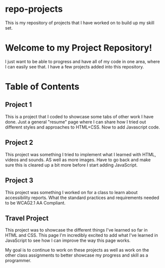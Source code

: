 # repo-projects
This is my repository of projects that I have worked on to build up my skill set.

<!DOCTYPE html>
<html>
<body>

<h1>Welcome to my Project Repository!</h1>
<p> I just want to be able to progress and have all of my code in one area, where I can easily see that. 
I have a few projects added into this repository. <br>
</p>
<h1>Table of Contents</h1>
<h2>Project 1</h2>
<p>This is a project that I coded to showcase some tabs of other work I have done. Just a general "resume" page where I can share how I tried out different styles and approaches to HTML+CSS. Now to add Javascript code.</p>
<h2>Project 2</h2>
<p>This project was something I tried to implement what I learned with HTML, videos and sounds. AS well as more images. Have to go back and make sure this is cleared up a bit more before I start adding JavaScript.</p>
<h2>Project 3</h2>
<p>This project was something I worked on for a class to learn about accessibility reports. What the standard practices and requirements needed to be WCAG2.1 AA Compliant. </p>
<h2>Travel Project</h2>
<p>This project was to showcase the different things I've learned so far in HTML and CSS. This page I'm incredibly excited to add what I've learned in JavaScript to see how I can improve the way this page works.</p>

<p>My goal is to continue to work on these projects as well as work on the other class assignments to better showcase my progress and skill as a programmer.</p>
</body>
</html>
